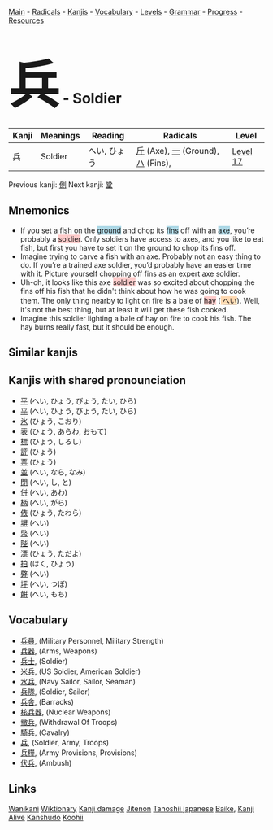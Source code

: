 <style> bigfont {font-size: 100px}</style>
[Main](../README.md) -
[Radicals](../radicals.md) -
[Kanjis](../kanjis.md) -
[Vocabulary](../vocabulary.md) -
[Levels](../levels.md) -
[Grammar](../grammar.md) - 
[Progress](../progress.md) -
[Resources](../resources.md)
# <bigfont> 兵</bigfont> - Soldier 

| Kanji | Meanings | Reading | Radicals | Level |
| --- | --- | --- | --- | --- |
| 兵 | Soldier | へい, ひょう | [斤](../radicals/斤.md) (Axe), [一](../radicals/一.md) (Ground), [ハ](../radicals/ハ.md) (Fins),  | [Level 17](../levels/wk_level17.md) |

Previous kanji: [側](側.md) Next kanji: [堂](堂.md) 

## Mnemonics
 * If you set a fish on the <span style="background-color:#ADD8E6"> ground</span> and chop its <span style="background-color:#ADD8E6"> fins</span> off with an <span style="background-color:#ADD8E6"> axe</span>, you’re probably a <span style="background-color:#ffcccb"> soldier</span>. Only soldiers have access to axes, and you like to eat fish, but first you have to set it on the ground to chop its fins off.
* Imagine trying to carve a fish with an axe. Probably not an easy thing to do. If you’re a trained axe soldier, you’d probably have an easier time with it. Picture yourself chopping off fins as an expert axe soldier.
* Uh-oh, it looks like this axe <span style="background-color:#ffcccb"> soldier</span> was so excited about chopping the fins off his fish that he didn't think about how he was going to cook them. The only thing nearby to light on fire is a bale of <span style="background-color:#ffcccb"> hay</span> (<span style="background-color:#fed8b1"> [へい](https://jisho.org/search/へい)</span>). Well, it's not the best thing, but at least it will get these fish cooked.
* Imagine this soldier lighting a bale of hay on fire to cook his fish. The hay burns really fast, but it should be enough.


## Similar kanjis
 


## Kanjis with shared pronounciation
 * [平](平.md) (へい, ひょう, びょう, たい, ひら)
* [平](平.md) (へい, ひょう, びょう, たい, ひら)
* [氷](氷.md) (ひょう, こおり)
* [表](表.md) (ひょう, あらわ, おもて)
* [標](標.md) (ひょう, しるし)
* [評](評.md) (ひょう)
* [票](票.md) (ひょう)
* [並](並.md) (へい, なら, なみ)
* [閉](閉.md) (へい, し, と)
* [併](併.md) (へい, あわ)
* [柄](柄.md) (へい, がら)
* [俵](俵.md) (ひょう, たわら)
* [塀](塀.md) (へい)
* [幣](幣.md) (へい)
* [陛](陛.md) (へい)
* [漂](漂.md) (ひょう, ただよ)
* [拍](拍.md) (はく, ひょう)
* [弊](弊.md) (へい)
* [坪](坪.md) (へい, つぼ)
* [餅](餅.md) (へい, もち)



## Vocabulary
 * [兵員](../vocabulary/兵.md), (Military Personnel, Military Strength)
* [兵器](../vocabulary/兵.md), (Arms, Weapons)
* [兵士](../vocabulary/兵.md), (Soldier)
* [米兵](../vocabulary/兵.md), (US Soldier, American Soldier)
* [水兵](../vocabulary/兵.md), (Navy Sailor, Sailor, Seaman)
* [兵隊](../vocabulary/兵.md), (Soldier, Sailor)
* [兵舎](../vocabulary/兵.md), (Barracks)
* [核兵器](../vocabulary/兵.md), (Nuclear Weapons)
* [撤兵](../vocabulary/兵.md), (Withdrawal Of Troops)
* [騎兵](../vocabulary/兵.md), (Cavalry)
* [兵](../vocabulary/兵.md), (Soldier, Army, Troops)
* [兵糧](../vocabulary/兵.md), (Army Provisions, Provisions)
* [伏兵](../vocabulary/兵.md), (Ambush)




## Links 


[Wanikani](https://www.wanikani.com/kanji/兵)
[Wiktionary](https://en.wiktionary.org/wiki/兵)
[Kanji damage](http://www.kanjidamage.com/kanji/search?utf8=✓&q=兵)
[Jitenon](https://jitenon.com/kanji/兵)
[Tanoshii japanese](https://www.tanoshiijapanese.com/dictionary/kanji.cfm?k=兵)
[Baike](https://baike.baidu.com/item/兵),
[Kanji Alive](https://app.kanjialive.com/兵)
[Kanshudo](https://www.kanshudo.com/searchmn?q=兵)
[Koohii](https://kanji.koohii.com/study/kanji/兵)
